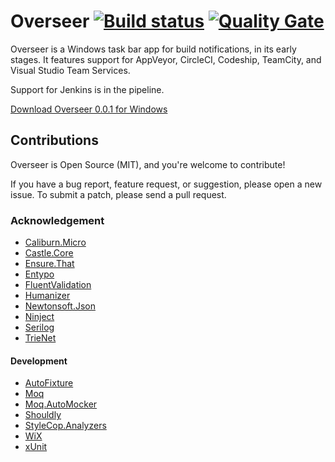 # Overseer [![Build status](https://ci.appveyor.com/api/projects/status/5qb10vsch42wx2y4?svg=true)](https://ci.appveyor.com/project/logikfabrik/overseer) [![Quality Gate](https://sonarcloud.io/api/badges/gate?key=overseer)](https://sonarcloud.io/dashboard?id=overseer)

Overseer is a Windows task bar app for build notifications, in its early stages. It features support for AppVeyor, CircleCI, Codeship, TeamCity, and Visual Studio Team Services.

Support for Jenkins is in the pipeline.

[Download Overseer 0.0.1 for Windows](https://ci.appveyor.com/project/logikfabrik/overseer/build/artifacts)

## Contributions
Overseer is Open Source (MIT), and you're welcome to contribute!

If you have a bug report, feature request, or suggestion, please open a new issue. To submit a patch, please send a pull request.

### Acknowledgement
- [Caliburn.Micro](https://github.com/Caliburn-Micro/Caliburn.Micro)
- [Castle.Core](https://github.com/castleproject/Core)
- [Ensure.That](https://github.com/danielwertheim/Ensure.That)
- [Entypo](http://www.entypo.com)
- [FluentValidation](https://github.com/JeremySkinner/FluentValidation)
- [Humanizer](https://github.com/Humanizr/Humanizer)
- [Newtonsoft.Json](https://github.com/JamesNK/Newtonsoft.Json)
- [Ninject](https://github.com/ninject/Ninject)
- [Serilog](https://github.com/serilog/serilog)
- [TrieNet](https://github.com/gmamaladze/trienet)

#### Development
- [AutoFixture](https://github.com/AutoFixture/AutoFixture)
- [Moq](https://github.com/moq/moq)
- [Moq.AutoMocker](https://github.com/tkellogg/Moq.AutoMocker)
- [Shouldly](https://github.com/shouldly/shouldly)
- [StyleCop.Analyzers](https://github.com/DotNetAnalyzers/StyleCopAnalyzers)
- [WiX](https://github.com/wixtoolset/wix3)
- [xUnit](https://github.com/xunit/xunit)